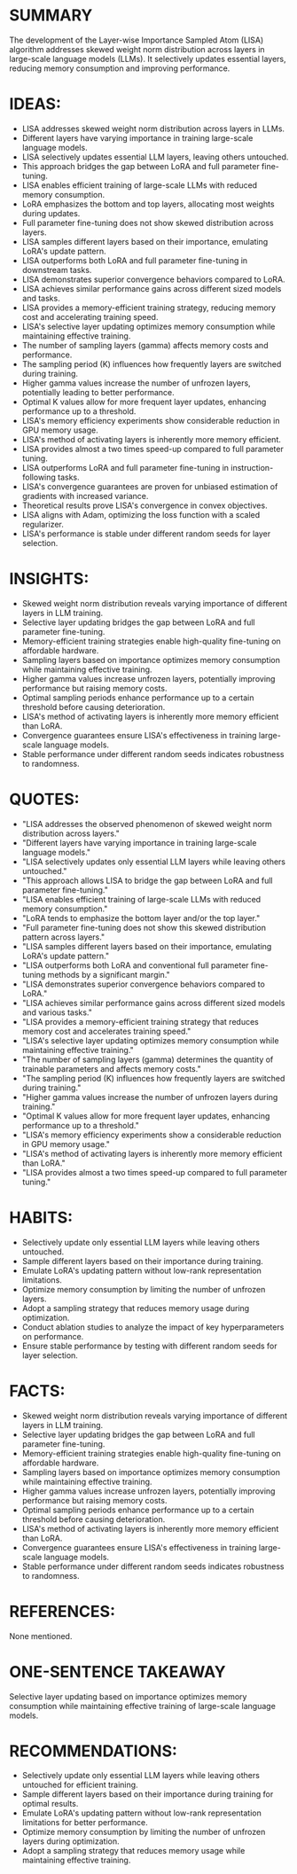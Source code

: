 # SUMMARY
The development of the Layer-wise Importance Sampled Atom (LISA) algorithm addresses skewed weight norm distribution across layers in large-scale language models (LLMs). It selectively updates essential layers, reducing memory consumption and improving performance.

# IDEAS:
- LISA addresses skewed weight norm distribution across layers in LLMs.
- Different layers have varying importance in training large-scale language models.
- LISA selectively updates essential LLM layers, leaving others untouched.
- This approach bridges the gap between LoRA and full parameter fine-tuning.
- LISA enables efficient training of large-scale LLMs with reduced memory consumption.
- LoRA emphasizes the bottom and top layers, allocating most weights during updates.
- Full parameter fine-tuning does not show skewed distribution across layers.
- LISA samples different layers based on their importance, emulating LoRA's update pattern.
- LISA outperforms both LoRA and full parameter fine-tuning in downstream tasks.
- LISA demonstrates superior convergence behaviors compared to LoRA.
- LISA achieves similar performance gains across different sized models and tasks.
- LISA provides a memory-efficient training strategy, reducing memory cost and accelerating training speed.
- LISA's selective layer updating optimizes memory consumption while maintaining effective training.
- The number of sampling layers (gamma) affects memory costs and performance.
- The sampling period (K) influences how frequently layers are switched during training.
- Higher gamma values increase the number of unfrozen layers, potentially leading to better performance.
- Optimal K values allow for more frequent layer updates, enhancing performance up to a threshold.
- LISA's memory efficiency experiments show considerable reduction in GPU memory usage.
- LISA's method of activating layers is inherently more memory efficient.
- LISA provides almost a two times speed-up compared to full parameter tuning.
- LISA outperforms LoRA and full parameter fine-tuning in instruction-following tasks.
- LISA's convergence guarantees are proven for unbiased estimation of gradients with increased variance.
- Theoretical results prove LISA's convergence in convex objectives.
- LISA aligns with Adam, optimizing the loss function with a scaled regularizer.
- LISA's performance is stable under different random seeds for layer selection.

# INSIGHTS:
- Skewed weight norm distribution reveals varying importance of different layers in LLM training.
- Selective layer updating bridges the gap between LoRA and full parameter fine-tuning.
- Memory-efficient training strategies enable high-quality fine-tuning on affordable hardware.
- Sampling layers based on importance optimizes memory consumption while maintaining effective training.
- Higher gamma values increase unfrozen layers, potentially improving performance but raising memory costs.
- Optimal sampling periods enhance performance up to a certain threshold before causing deterioration.
- LISA's method of activating layers is inherently more memory efficient than LoRA.
- Convergence guarantees ensure LISA's effectiveness in training large-scale language models.
- Stable performance under different random seeds indicates robustness to randomness.

# QUOTES:
- "LISA addresses the observed phenomenon of skewed weight norm distribution across layers."
- "Different layers have varying importance in training large-scale language models."
- "LISA selectively updates only essential LLM layers while leaving others untouched."
- "This approach allows LISA to bridge the gap between LoRA and full parameter fine-tuning."
- "LISA enables efficient training of large-scale LLMs with reduced memory consumption."
- "LoRA tends to emphasize the bottom layer and/or the top layer."
- "Full parameter fine-tuning does not show this skewed distribution pattern across layers."
- "LISA samples different layers based on their importance, emulating LoRA's update pattern."
- "LISA outperforms both LoRA and conventional full parameter fine-tuning methods by a significant margin."
- "LISA demonstrates superior convergence behaviors compared to LoRA."
- "LISA achieves similar performance gains across different sized models and various tasks."
- "LISA provides a memory-efficient training strategy that reduces memory cost and accelerates training speed."
- "LISA's selective layer updating optimizes memory consumption while maintaining effective training."
- "The number of sampling layers (gamma) determines the quantity of trainable parameters and affects memory costs."
- "The sampling period (K) influences how frequently layers are switched during training."
- "Higher gamma values increase the number of unfrozen layers during training."
- "Optimal K values allow for more frequent layer updates, enhancing performance up to a threshold."
- "LISA's memory efficiency experiments show a considerable reduction in GPU memory usage."
- "LISA's method of activating layers is inherently more memory efficient than LoRA."
- "LISA provides almost a two times speed-up compared to full parameter tuning."

# HABITS:
- Selectively update only essential LLM layers while leaving others untouched.
- Sample different layers based on their importance during training.
- Emulate LoRA's updating pattern without low-rank representation limitations.
- Optimize memory consumption by limiting the number of unfrozen layers.
- Adopt a sampling strategy that reduces memory usage during optimization.
- Conduct ablation studies to analyze the impact of key hyperparameters on performance.
- Ensure stable performance by testing with different random seeds for layer selection.

# FACTS:
- Skewed weight norm distribution reveals varying importance of different layers in LLM training.
- Selective layer updating bridges the gap between LoRA and full parameter fine-tuning.
- Memory-efficient training strategies enable high-quality fine-tuning on affordable hardware.
- Sampling layers based on importance optimizes memory consumption while maintaining effective training.
- Higher gamma values increase unfrozen layers, potentially improving performance but raising memory costs.
- Optimal sampling periods enhance performance up to a certain threshold before causing deterioration.
- LISA's method of activating layers is inherently more memory efficient than LoRA.
- Convergence guarantees ensure LISA's effectiveness in training large-scale language models.
- Stable performance under different random seeds indicates robustness to randomness.

# REFERENCES:
None mentioned.

# ONE-SENTENCE TAKEAWAY
Selective layer updating based on importance optimizes memory consumption while maintaining effective training of large-scale language models.

# RECOMMENDATIONS:
- Selectively update only essential LLM layers while leaving others untouched for efficient training.
- Sample different layers based on their importance during training for optimal results.
- Emulate LoRA's updating pattern without low-rank representation limitations for better performance.
- Optimize memory consumption by limiting the number of unfrozen layers during optimization.
- Adopt a sampling strategy that reduces memory usage while maintaining effective training.